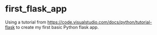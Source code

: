 # first_flask_app
Using a tutorial from https://code.visualstudio.com/docs/python/tutorial-flask to create my first basic Python flask app.
